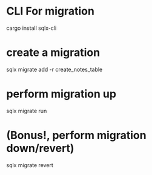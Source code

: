 # CLI For migration
cargo install sqlx-cli

# create a migration
sqlx migrate add -r create_notes_table

# perform migration up
sqlx migrate run

# (Bonus!, perform migration down/revert)
sqlx migrate revert